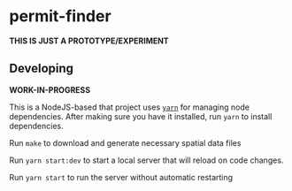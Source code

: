 # permit-finder

**THIS IS JUST A PROTOTYPE/EXPERIMENT**

## Developing

**WORK-IN-PROGRESS**

This is a NodeJS-based that project uses [`yarn`](https://yarnpkg.com/) for managing node dependencies.
After making sure you have it installed, run `yarn` to install dependencies.

Run `make` to download and generate necessary spatial data files

Run `yarn start:dev` to start a local server that will reload on code changes.

Run `yarn start` to run the server without automatic restarting
